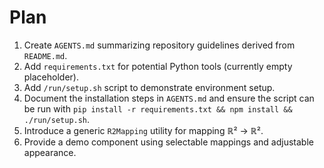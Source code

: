 # Plan

1. Create `AGENTS.md` summarizing repository guidelines derived from `README.md`.
2. Add `requirements.txt` for potential Python tools (currently empty placeholder).
3. Add `/run/setup.sh` script to demonstrate environment setup.
4. Document the installation steps in `AGENTS.md` and ensure the script can be run with `pip install -r requirements.txt && npm install && ./run/setup.sh`.
5. Introduce a generic `R2Mapping` utility for mapping ℝ² → ℝ².
6. Provide a demo component using selectable mappings and adjustable appearance.
